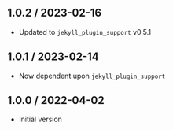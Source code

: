 ## 1.0.2 / 2023-02-16
  * Updated to `jekyll_plugin_support` v0.5.1

## 1.0.1 / 2023-02-14
  * Now dependent upon `jekyll_plugin_support`

## 1.0.0 / 2022-04-02
  * Initial version
